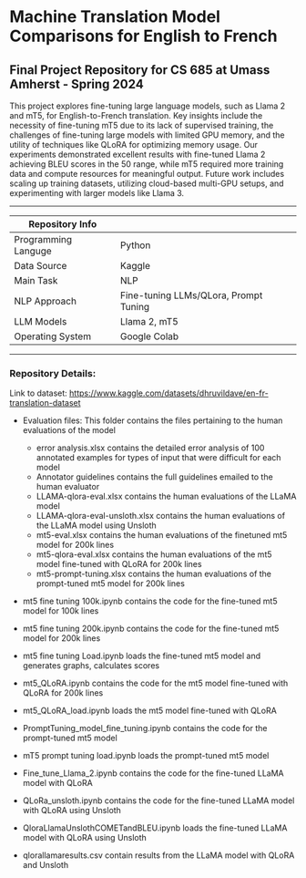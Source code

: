 # Machine Translation Model Comparisons for English to French
## Final Project Repository for CS 685 at Umass Amherst - Spring 2024


This project explores fine-tuning large language models, such as Llama 2 and mT5, for English-to-French translation. Key insights include the necessity of fine-tuning mT5 due to its lack of supervised training, the challenges of fine-tuning large models with limited GPU memory, and the utility of techniques like QLoRA for optimizing memory usage. Our experiments demonstrated excellent results with fine-tuned Llama 2 achieving BLEU scores in the 50 range, while mT5 required more training data and compute resources for meaningful output. Future work includes scaling up training datasets, utilizing cloud-based multi-GPU setups, and experimenting with larger models like Llama 3.

---
|Repository Info| |
|---|---|
| Programming Languge | Python |
| Data Source | Kaggle |
| Main Task | NLP |
| NLP Approach | Fine-tuning LLMs/QLora, Prompt Tuning |
| LLM Models | Llama 2, mT5 |
| Operating System | Google Colab |
---
### Repository Details:

Link to dataset: https://www.kaggle.com/datasets/dhruvildave/en-fr-translation-dataset

- Evaluation files: This folder contains the files pertaining to the human evaluations of the model
    * error analysis.xlsx contains the detailed error analysis of 100 annotated examples for types of input that were difficult for each model
    * Annotator guidelines contains the full guidelines emailed to the human evaluator
    * LLAMA-qlora-eval.xlsx contains the human evaluations of the LLaMA model
    * LLAMA-qlora-eval-unsloth.xlsx contains the human evaluations of the LLaMA model using Unsloth
    * mt5-eval.xlsx contains the human evaluations of the finetuned mt5 model for 200k lines
    * mt5-qlora-eval.xlsx contains the human evaluations of the mt5 model fine-tuned with QLoRA for 200k lines
    * mt5-prompt-tuning.xlsx contains the human evaluations of the prompt-tuned mt5 model for 200k lines

- mt5 fine tuning 100k.ipynb contains the code for the fine-tuned mt5 model for 100k lines
- mt5 fine tuning 200k.ipynb contains the code for the fine-tuned mt5 model for 200k lines
- mt5 fine tuning Load.ipynb loads the fine-tuned mt5 model and generates graphs, calculates scores
- mt5_QLoRA.ipynb contains the code for the mt5 model fine-tuned with QLoRA for 200k lines
- mt5_QLoRA_load.ipynb loads the mt5 model fine-tuned with QLoRA
- PromptTuning_model_fine_tuning.ipynb contains the code for the prompt-tuned mt5 model
- mT5 prompt tuning load.ipynb loads the prompt-tuned mt5 model
- Fine_tune_Llama_2.ipynb contains the code for the fine-tuned LLaMA model with QLoRA
- QLoRa_unsloth.ipynb contains the code for the fine-tuned LLaMA model with QLoRA using Unsloth
- QloraLlamaUnslothCOMETandBLEU.ipynb loads the fine-tuned LLaMA model with QLoRA using Unsloth
- qlorallamaresults.csv contain results from the LLaMA model with QLoRA and Unsloth

